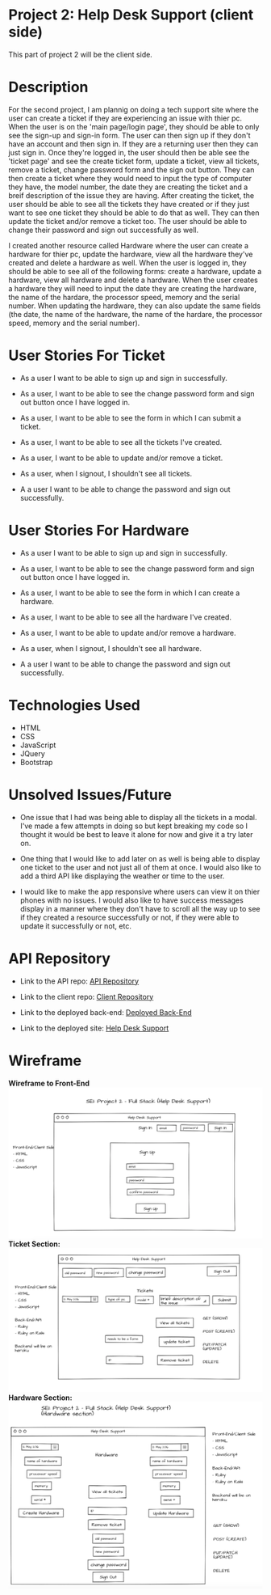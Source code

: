 # **Project 2: Help Desk Support (client side)**

This part of project 2 will be the client side.

# **Description**
For the second project, I am plannig on doing a tech support site where the user can create a ticket if they are experiencing an issue with thier pc. When the user is on the 'main page/login page', they should be able to only see the sign-up and sign-in form. The user can then sign up if they don't have an account and then sign in. If they are a returning user then they can just sign in. Once they're logged in, the user should then be able see the 'ticket page' and see the create ticket form, update a ticket, view all tickets, remove a ticket, change password form and the sign out button. They can then create a ticket where they would need to input the type of computer they have, the model number, the date they are creating the ticket and a breif description of the issue they are having. After creating the ticket, the user should be able to see all the tickets they have created or if they just want to see one ticket they should be able to do that as well. They can then update the ticket and/or remove a ticket too. The user should be able to change their password and sign out successfully as well.

I created another resource called Hardware where the user can create a hardware for thier pc, update the hardware, view all the hardware they've created and delete a hardware as well. When the user is logged in, they should be able to see all of the following forms: create a hardware, update a hardware, view all hardware and delete a hardware. When the user creates a hardware they will need to input the date they are creating the hardware, the name of the hardare, the processor speed, memory and the serial number. When updating the hardware, they can also update the same fields (the date, the name of the hardware, the name of the hardare, the processor speed, memory and the serial number).

# **User Stories For Ticket**

- As a user I want to be able to sign up and sign in successfully.

- As a user, I want to be able to see the change password form and sign out button once I have logged in.

- As a user, I want to be able to see the form in which I can submit a ticket.

- As a user, I want to be able to see all the tickets I've created.

- As a user, I want to be able to update and/or remove a ticket.

- As a user, when I signout, I shouldn't see all tickets.

- A a user I want to be able to change the password and sign out successfully.

# **User Stories For Hardware**

- As a user I want to be able to sign up and sign in successfully.

- As a user, I want to be able to see the change password form and sign out button once I have logged in.

- As a user, I want to be able to see the form in which I can create a hardware.

- As a user, I want to be able to see all the hardware I've created.

- As a user, I want to be able to update and/or remove a hardware.

- As a user, when I signout, I shouldn't see all hardware.

- A a user I want to be able to change the password and sign out successfully.

# **Technologies Used**
- HTML
- CSS
- JavaScript
- JQuery
- Bootstrap

# **Unsolved Issues/Future**
- One issue that I had was being able to display all the tickets in a modal. I've made a few attempts in doing so but kept breaking my code so I thought it would be best to leave it alone for now and give it a try later on.

- One thing that I would like to add later on as well is being able to display one ticket to the user and not just all of them at once. I would also like to add a third API like displaying the weather or time to the user.

- I would like to make the app responsive where users can view it on thier phones with no issues. I would also like to have success messages display in a manner where they don't have to scroll all the way up to see if they created a resource successfully or not, if they were able to update it successfully or not, etc.

# **API Repository**
- Link to the API repo: [API Repository](https://github.com/Nancy4510/project2_api)

- Link to the client repo: [Client Repository](https://github.com/Nancy4510/project2_client)

- Link to the deployed back-end: [Deployed Back-End](https://peaceful-cove-13394.herokuapp.com)

- Link to the deployed site: [Help Desk Support](https://nancy4510.github.io/project2_client/)

# **Wireframe**
**Wireframe to Front-End**
![Login Page](login-page.png)
**Ticket Section:**
![Ticket Page](ticket-page.png)
**Hardware Section:**
![Ticket Page](hardwareSection.png)
